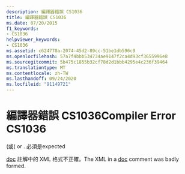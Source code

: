 ```yaml
---
description: 編譯器錯誤 CS1036
title: 編譯器錯誤 CS1036
ms.date: 07/20/2015
f1_keywords:
- CS1036
helpviewer_keywords:
- CS1036
ms.assetid: c624778a-2074-45d2-89cc-51be1db596c9
ms.openlocfilehash: 57a7f4bbb534734ae9147f2ca4d93cf3655996e8
ms.sourcegitcommit: 5b475c1855b32cf78d2d1bbb4295e4c236f39464
ms.translationtype: MT
ms.contentlocale: zh-TW
ms.lasthandoff: 09/24/2020
ms.locfileid: "91149721"
---
```

# <a name="compiler-error-cs1036"></a><span data-ttu-id="c28e8-103">編譯器錯誤 CS1036</span><span class="sxs-lookup"><span data-stu-id="c28e8-103">Compiler Error CS1036</span></span>

<span data-ttu-id="c28e8-104">(或</span><span class="sxs-lookup"><span data-stu-id="c28e8-104">( or .</span></span> <span data-ttu-id="c28e8-105">必須是</span><span class="sxs-lookup"><span data-stu-id="c28e8-105">expected</span></span>  
  
 <span data-ttu-id="c28e8-106">[doc](../language-reference/compiler-options/doc-compiler-option.md) 註解中的 XML 格式不正確。</span><span class="sxs-lookup"><span data-stu-id="c28e8-106">The XML in a [doc](../language-reference/compiler-options/doc-compiler-option.md) comment was badly formed.</span></span>
